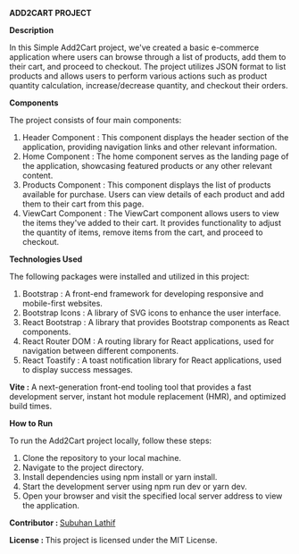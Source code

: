<b>ADD2CART PROJECT</b>

<b>Description</b>

In this Simple Add2Cart project, we've created a basic e-commerce application where users can browse through a list of products, add them to their cart, and proceed to checkout. The project utilizes JSON format to list products and allows users to perform various actions such as product quantity calculation, increase/decrease quantity, and checkout their orders.

<b>Components</b>

The project consists of four main components:

1) Header Component : This component displays the header section of the application, providing navigation links and other relevant information.
2) Home Component : The home component serves as the landing page of the application, showcasing featured products or any other relevant content.
3) Products Component : This component displays the list of products available for purchase. Users can view details of each product and add them to their cart from this page.
4) ViewCart Component : The ViewCart component allows users to view the items they've added to their cart. It provides functionality to adjust the quantity of items, remove items from the cart, and proceed to checkout.

<b>Technologies Used</b>

The following packages were installed and utilized in this project:

1) Bootstrap : A front-end framework for developing responsive and mobile-first websites.
2) Bootstrap Icons : A library of SVG icons to enhance the user interface.
3) React Bootstrap : A library that provides Bootstrap components as React components.
4) React Router DOM : A routing library for React applications, used for navigation between different components.
5) React Toastify : A toast notification library for React applications, used to display success messages.

<b>Vite :</b> A next-generation front-end tooling tool that provides a fast development server, instant hot module replacement (HMR), and optimized build times.

<b>How to Run</b>

To run the Add2Cart project locally, follow these steps:

1) Clone the repository to your local machine.
2) Navigate to the project directory.
3) Install dependencies using npm install or yarn install.
4) Start the development server using npm run dev or yarn dev.
5) Open your browser and visit the specified local server address to view the application.
   
<b>Contributor : </b> <a href="https://subuhanbca.netlify.app/" target="_blank">Subuhan Lathif </a>

<b>License : </b>This project is licensed under the MIT License.
